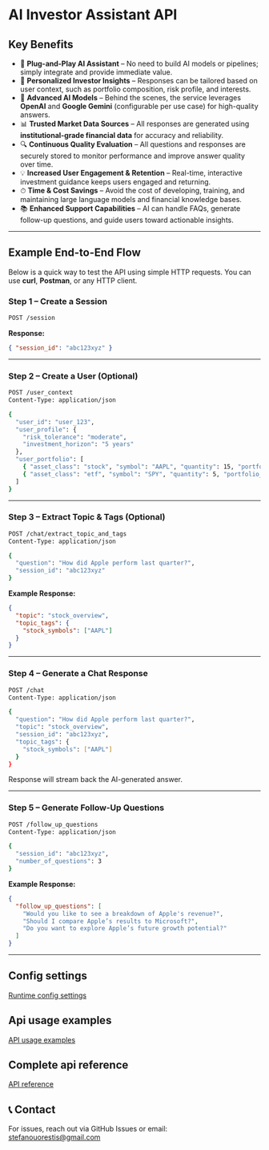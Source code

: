 # AI Investor Assistant API

## Key Benefits

* 🚀 **Plug-and-Play AI Assistant** – No need to build AI models or pipelines; simply integrate and provide immediate value.
* 🧠 **Personalized Investor Insights** – Responses can be tailored based on user context, such as portfolio composition, risk profile, and interests.
* 🤖 **Advanced AI Models** – Behind the scenes, the service leverages **OpenAI** and **Google Gemini** (configurable per use case) for high-quality answers.
* 📊 **Trusted Market Data Sources** – All responses are generated using **institutional-grade financial data** for accuracy and reliability.
* 🔍 **Continuous Quality Evaluation** – All questions and responses are securely stored to monitor performance and improve answer quality over time.
* 💡 **Increased User Engagement & Retention** – Real-time, interactive investment guidance keeps users engaged and returning.
* ⏱ **Time & Cost Savings** – Avoid the cost of developing, training, and maintaining large language models and financial knowledge bases.
* 📚 **Enhanced Support Capabilities** – AI can handle FAQs, generate follow-up questions, and guide users toward actionable insights.

---

## Example End-to-End Flow

Below is a quick way to test the API using simple HTTP requests. You can use **curl**, **Postman**, or any HTTP client.

### Step 1 – Create a Session

```sh
POST /session
```

**Response:**

```json
{ "session_id": "abc123xyz" }
```

---

### Step 2 – Create a User (Optional)

```sh
POST /user_context
Content-Type: application/json

{
  "user_id": "user_123",
  "user_profile": {
    "risk_tolerance": "moderate",
    "investment_horizon": "5 years"
  },
  "user_portfolio": [
    { "asset_class": "stock", "symbol": "AAPL", "quantity": 15, "portfolio_percentage": 50 },
    { "asset_class": "etf", "symbol": "SPY", "quantity": 5, "portfolio_percentage": 50 }
  ]
}
```

---

### Step 3 – Extract Topic & Tags (Optional)

```sh
POST /chat/extract_topic_and_tags
Content-Type: application/json

{
  "question": "How did Apple perform last quarter?",
  "session_id": "abc123xyz"
}
```

**Example Response:**

```json
{
  "topic": "stock_overview",
  "topic_tags": {
    "stock_symbols": ["AAPL"]
  }
}
```

---

### Step 4 – Generate a Chat Response

```sh
POST /chat
Content-Type: application/json

{
  "question": "How did Apple perform last quarter?",
  "topic": "stock_overview",
  "session_id": "abc123xyz",
  "topic_tags": {
    "stock_symbols": ["AAPL"]
  }
}
```

Response will stream back the AI-generated answer.

---

### Step 5 – Generate Follow-Up Questions

```sh
POST /follow_up_questions
Content-Type: application/json

{
  "session_id": "abc123xyz",
  "number_of_questions": 3
}
```

**Example Response:**

```json
{
  "follow_up_questions": [
    "Would you like to see a breakdown of Apple's revenue?",
    "Should I compare Apple’s results to Microsoft?",
    "Do you want to explore Apple’s future growth potential?"
  ]
}
```

---

## Config settings
[Runtime config settings](docs/config.md)


## Api usage examples
[API usage examples](docs/api_request_examples.md)

## Complete api reference
[API reference](docs/api.md)


## 📞 Contact
For issues, reach out via GitHub Issues or email: [stefanouorestis@gmail.com](mailto:stefanouorestis@gmail.com)

